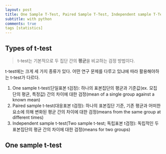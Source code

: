 ```yaml
---
layout: post
title: One Sample T-Test, Paired Sample T-Test, Independent sample T-Test
subtitle: with python
comments: true
tags [statistics]
---
```


## Types of t-test

> t-test는 기본적으로 두 집단 간의 **평균**을 비교하는 검정 방법이다.

t-test에는 크게 세 가지 종류가 있다.
어떤 연구 문제를 다루고 있냐에 따라 활용해야하는 t-test가 다르다.

1. One sample t-test(단일표본 t검정): 하나의 표본집단의 평균과 기준값(ex. 모집단의 평균, 특정값) 간의 차이에 대한 검정(mean of a single group against a known mean)
2. Paired sample t-test(대응표본 t검정): 하나의 표본집단 기준, 기존 평균과 어떠한 요소에 의해 변화된 평균 간의 차이에 대한 검정(means from the same group at different times)
3. Independent sample t-test(Two sample t-test; 독립표본 t검정): 독립적인 두 표본집단의 평균 간의 차이에 대한 검정(means for two groups)

## One sample t-test
